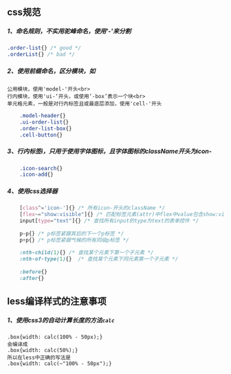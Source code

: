 ## css规范 ##
##### 1、命名规则，不实用驼峰命名，使用'-'来分割 #####
```css
.order-list{} /* good */
.orderList{} /* bad */
```
##### 2、使用前缀命名，区分模块，如 #####
    公用模块，使用'model-'开头<br> 
    行内模块，使用'ui-‘开头，或使用‘-box’表示一个块<br> 
    单元格元素，一般是对行内标签且或最底层添加，使用'cell-'开头
```css
    .model-header{}
    .ui-order-list{}
    .order-list-box{}
    .cell-button{}
```
##### 3、行内标签i，只用于使用字体图标，且字体图标的className开头为icon- #####
```css
    .icon-search{}
    .icon-add{}
```
##### 4、使用css选择器 #####
```css
    [class^='icon-']{} /* 所有icon-开头的className */
    [flex~="show:visible"]{} /* 匹配标签元素(attr)中flex中value包含show:visible的标签元素 */
    input[type="text"]{} /* 查找所有input的type为text的表单控件 */
    
    p~p{} /* p标签紧跟其后的下一个p标签 */
    p+p{} /* p标签紧跟气候的所有同级p标签 */
    
    :nth-child(1){} /* 查找某个元素下第一个子元素 */
    :nth-of-type(1){}  /* 查找某个元素下同元素第一个子元素 */
    
    :before{}
    :after{}
```
## less编译样式的注意事项 ##
##### 1、使用css3的自动计算长度的方法`calc` #####
    .box{width: calc(100% - 50px);}
    会编译成
    .box{width: calc(50%);}
    所以在less中正确的写法是
    .box{width: calc(~"100% - 50px");}
